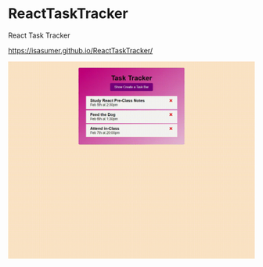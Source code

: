 # ReactTaskTracker
React Task Tracker

https://isasumer.github.io/ReactTaskTracker/


![alt-text](https://github.com/isasumer/ReactTaskTracker/blob/main/task-tracker/screen-capture.gif)
